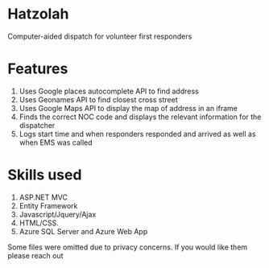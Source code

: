 # Hatzolah

Computer-aided dispatch for volunteer first responders

# Features
1. Uses Google places autocomplete API to find address
2. Uses Geonames API to find closest cross street
3. Uses Google Maps API to display the map of address in an iframe
4. Finds the correct NOC code and displays the relevant information for the dispatcher
5. Logs start time and when responders responded and arrived as well as when EMS was called

# Skills used

1. ASP.NET MVC
2. Entity Framework
3. Javascript/Jquery/Ajax
4. HTML/CSS.
5. Azure SQL Server and Azure Web App

Some files were omitted due to privacy concerns. If you would like them please reach out
